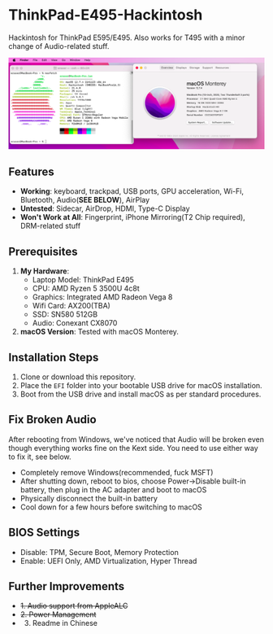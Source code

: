 # ThinkPad-E495-Hackintosh
 Hackintosh for ThinkPad E595/E495. Also works for T495 with a minor change of Audio-related stuff.

![macOS running](img/os.png)

## Features
- **Working**: keyboard, trackpad, USB ports, GPU acceleration, Wi-Fi, Bluetooth, Audio(**SEE BELOW**), AirPlay
- **Untested**: Sidecar, AirDrop, HDMI, Type-C Display
- **Won't Work at All**: Fingerprint, iPhone Mirroring(T2 Chip required), DRM-related stuff


## Prerequisites
1. **My Hardware**:
   - Laptop Model: ThinkPad E495
   - CPU: AMD Ryzen 5 3500U 4c8t
   - Graphics: Integrated AMD Radeon Vega 8
   - Wifi Card: AX200(TBA)
   - SSD: SN580 512GB
   - Audio: Conexant CX8070
2. **macOS Version**: Tested with macOS Monterey.


## Installation Steps
1. Clone or download this repository.
2. Place the `EFI` folder into your bootable USB drive for macOS installation.
3. Boot from the USB drive and install macOS as per standard procedures.

## Fix Broken Audio
After rebooting from Windows, we've noticed that Audio will be broken even though everything works fine on the Kext side. You need to use either way to fix it, see below.

- Completely remove Windows(recommended, fuck MSFT)
- After shutting down, reboot to bios, choose Power->Disable built-in battery, then plug in the AC adapter and boot to macOS
- Physically disconnect the built-in battery
- Cool down for a few hours before switching to macOS

## BIOS Settings
- Disable: TPM, Secure Boot, Memory Protection
- Enable: UEFI Only, AMD Virtualization, Hyper Thread

## Further Improvements
- ~~1. Audio support from AppleALC~~
- ~~2. Power Management~~
- 3. Readme in Chinese
